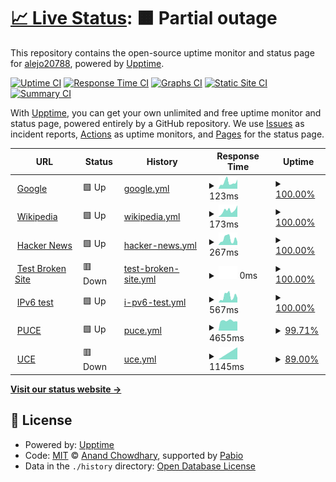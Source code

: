 # [📈 Live Status](https://alejo20788.github.io/uptime2): <!--live status--> **🟧 Partial outage**

This repository contains the open-source uptime monitor and status page for [alejo20788](https://alejo20788.github.io/uptime2), powered by [Upptime](https://github.com/upptime/upptime).

[![Uptime CI](https://github.com/alejo20788/uptime2/workflows/Uptime%20CI/badge.svg)](https://github.com/alejo20788/uptime2/actions?query=workflow%3A%22Uptime+CI%22)
[![Response Time CI](https://github.com/alejo20788/uptime2/workflows/Response%20Time%20CI/badge.svg)](https://github.com/alejo20788/uptime2/actions?query=workflow%3A%22Response+Time+CI%22)
[![Graphs CI](https://github.com/alejo20788/uptime2/workflows/Graphs%20CI/badge.svg)](https://github.com/alejo20788/uptime2/actions?query=workflow%3A%22Graphs+CI%22)
[![Static Site CI](https://github.com/alejo20788/uptime2/workflows/Static%20Site%20CI/badge.svg)](https://github.com/alejo20788/uptime2/actions?query=workflow%3A%22Static+Site+CI%22)
[![Summary CI](https://github.com/alejo20788/uptime2/workflows/Summary%20CI/badge.svg)](https://github.com/alejo20788/uptime2/actions?query=workflow%3A%22Summary+CI%22)

With [Upptime](https://upptime.js.org), you can get your own unlimited and free uptime monitor and status page, powered entirely by a GitHub repository. We use [Issues](https://github.com/alejo20788/uptime2/issues) as incident reports, [Actions](https://github.com/alejo20788/uptime2/actions) as uptime monitors, and [Pages](https://alejo20788.github.io/uptime2) for the status page.

<!--start: status pages-->
<!-- This summary is generated by Upptime (https://github.com/upptime/upptime) -->
<!-- Do not edit this manually, your changes will be overwritten -->
<!-- prettier-ignore -->
| URL | Status | History | Response Time | Uptime |
| --- | ------ | ------- | ------------- | ------ |
| <img alt="" src="https://icons.duckduckgo.com/ip3/www.google.com.ico" height="13"> [Google](https://www.google.com) | 🟩 Up | [google.yml](https://github.com/alejo20788/uptime2/commits/HEAD/history/google.yml) | <details><summary><img alt="Response time graph" src="./graphs/google/response-time-week.png" height="20"> 123ms</summary><br><a href="https://alejo20788.github.io/uptime2/history/google"><img alt="Response time 107" src="https://img.shields.io/endpoint?url=https%3A%2F%2Fraw.githubusercontent.com%2Falejo20788%2Fuptime2%2FHEAD%2Fapi%2Fgoogle%2Fresponse-time.json"></a><br><a href="https://alejo20788.github.io/uptime2/history/google"><img alt="24-hour response time 180" src="https://img.shields.io/endpoint?url=https%3A%2F%2Fraw.githubusercontent.com%2Falejo20788%2Fuptime2%2FHEAD%2Fapi%2Fgoogle%2Fresponse-time-day.json"></a><br><a href="https://alejo20788.github.io/uptime2/history/google"><img alt="7-day response time 123" src="https://img.shields.io/endpoint?url=https%3A%2F%2Fraw.githubusercontent.com%2Falejo20788%2Fuptime2%2FHEAD%2Fapi%2Fgoogle%2Fresponse-time-week.json"></a><br><a href="https://alejo20788.github.io/uptime2/history/google"><img alt="30-day response time 107" src="https://img.shields.io/endpoint?url=https%3A%2F%2Fraw.githubusercontent.com%2Falejo20788%2Fuptime2%2FHEAD%2Fapi%2Fgoogle%2Fresponse-time-month.json"></a><br><a href="https://alejo20788.github.io/uptime2/history/google"><img alt="1-year response time 107" src="https://img.shields.io/endpoint?url=https%3A%2F%2Fraw.githubusercontent.com%2Falejo20788%2Fuptime2%2FHEAD%2Fapi%2Fgoogle%2Fresponse-time-year.json"></a></details> | <details><summary><a href="https://alejo20788.github.io/uptime2/history/google">100.00%</a></summary><a href="https://alejo20788.github.io/uptime2/history/google"><img alt="All-time uptime 100.00%" src="https://img.shields.io/endpoint?url=https%3A%2F%2Fraw.githubusercontent.com%2Falejo20788%2Fuptime2%2FHEAD%2Fapi%2Fgoogle%2Fuptime.json"></a><br><a href="https://alejo20788.github.io/uptime2/history/google"><img alt="24-hour uptime 100.00%" src="https://img.shields.io/endpoint?url=https%3A%2F%2Fraw.githubusercontent.com%2Falejo20788%2Fuptime2%2FHEAD%2Fapi%2Fgoogle%2Fuptime-day.json"></a><br><a href="https://alejo20788.github.io/uptime2/history/google"><img alt="7-day uptime 100.00%" src="https://img.shields.io/endpoint?url=https%3A%2F%2Fraw.githubusercontent.com%2Falejo20788%2Fuptime2%2FHEAD%2Fapi%2Fgoogle%2Fuptime-week.json"></a><br><a href="https://alejo20788.github.io/uptime2/history/google"><img alt="30-day uptime 100.00%" src="https://img.shields.io/endpoint?url=https%3A%2F%2Fraw.githubusercontent.com%2Falejo20788%2Fuptime2%2FHEAD%2Fapi%2Fgoogle%2Fuptime-month.json"></a><br><a href="https://alejo20788.github.io/uptime2/history/google"><img alt="1-year uptime 100.00%" src="https://img.shields.io/endpoint?url=https%3A%2F%2Fraw.githubusercontent.com%2Falejo20788%2Fuptime2%2FHEAD%2Fapi%2Fgoogle%2Fuptime-year.json"></a></details>
| <img alt="" src="https://icons.duckduckgo.com/ip3/en.wikipedia.org.ico" height="13"> [Wikipedia](https://en.wikipedia.org) | 🟩 Up | [wikipedia.yml](https://github.com/alejo20788/uptime2/commits/HEAD/history/wikipedia.yml) | <details><summary><img alt="Response time graph" src="./graphs/wikipedia/response-time-week.png" height="20"> 173ms</summary><br><a href="https://alejo20788.github.io/uptime2/history/wikipedia"><img alt="Response time 185" src="https://img.shields.io/endpoint?url=https%3A%2F%2Fraw.githubusercontent.com%2Falejo20788%2Fuptime2%2FHEAD%2Fapi%2Fwikipedia%2Fresponse-time.json"></a><br><a href="https://alejo20788.github.io/uptime2/history/wikipedia"><img alt="24-hour response time 319" src="https://img.shields.io/endpoint?url=https%3A%2F%2Fraw.githubusercontent.com%2Falejo20788%2Fuptime2%2FHEAD%2Fapi%2Fwikipedia%2Fresponse-time-day.json"></a><br><a href="https://alejo20788.github.io/uptime2/history/wikipedia"><img alt="7-day response time 173" src="https://img.shields.io/endpoint?url=https%3A%2F%2Fraw.githubusercontent.com%2Falejo20788%2Fuptime2%2FHEAD%2Fapi%2Fwikipedia%2Fresponse-time-week.json"></a><br><a href="https://alejo20788.github.io/uptime2/history/wikipedia"><img alt="30-day response time 185" src="https://img.shields.io/endpoint?url=https%3A%2F%2Fraw.githubusercontent.com%2Falejo20788%2Fuptime2%2FHEAD%2Fapi%2Fwikipedia%2Fresponse-time-month.json"></a><br><a href="https://alejo20788.github.io/uptime2/history/wikipedia"><img alt="1-year response time 185" src="https://img.shields.io/endpoint?url=https%3A%2F%2Fraw.githubusercontent.com%2Falejo20788%2Fuptime2%2FHEAD%2Fapi%2Fwikipedia%2Fresponse-time-year.json"></a></details> | <details><summary><a href="https://alejo20788.github.io/uptime2/history/wikipedia">100.00%</a></summary><a href="https://alejo20788.github.io/uptime2/history/wikipedia"><img alt="All-time uptime 100.00%" src="https://img.shields.io/endpoint?url=https%3A%2F%2Fraw.githubusercontent.com%2Falejo20788%2Fuptime2%2FHEAD%2Fapi%2Fwikipedia%2Fuptime.json"></a><br><a href="https://alejo20788.github.io/uptime2/history/wikipedia"><img alt="24-hour uptime 100.00%" src="https://img.shields.io/endpoint?url=https%3A%2F%2Fraw.githubusercontent.com%2Falejo20788%2Fuptime2%2FHEAD%2Fapi%2Fwikipedia%2Fuptime-day.json"></a><br><a href="https://alejo20788.github.io/uptime2/history/wikipedia"><img alt="7-day uptime 100.00%" src="https://img.shields.io/endpoint?url=https%3A%2F%2Fraw.githubusercontent.com%2Falejo20788%2Fuptime2%2FHEAD%2Fapi%2Fwikipedia%2Fuptime-week.json"></a><br><a href="https://alejo20788.github.io/uptime2/history/wikipedia"><img alt="30-day uptime 100.00%" src="https://img.shields.io/endpoint?url=https%3A%2F%2Fraw.githubusercontent.com%2Falejo20788%2Fuptime2%2FHEAD%2Fapi%2Fwikipedia%2Fuptime-month.json"></a><br><a href="https://alejo20788.github.io/uptime2/history/wikipedia"><img alt="1-year uptime 100.00%" src="https://img.shields.io/endpoint?url=https%3A%2F%2Fraw.githubusercontent.com%2Falejo20788%2Fuptime2%2FHEAD%2Fapi%2Fwikipedia%2Fuptime-year.json"></a></details>
| <img alt="" src="https://icons.duckduckgo.com/ip3/news.ycombinator.com.ico" height="13"> [Hacker News](https://news.ycombinator.com) | 🟩 Up | [hacker-news.yml](https://github.com/alejo20788/uptime2/commits/HEAD/history/hacker-news.yml) | <details><summary><img alt="Response time graph" src="./graphs/hacker-news/response-time-week.png" height="20"> 267ms</summary><br><a href="https://alejo20788.github.io/uptime2/history/hacker-news"><img alt="Response time 255" src="https://img.shields.io/endpoint?url=https%3A%2F%2Fraw.githubusercontent.com%2Falejo20788%2Fuptime2%2FHEAD%2Fapi%2Fhacker-news%2Fresponse-time.json"></a><br><a href="https://alejo20788.github.io/uptime2/history/hacker-news"><img alt="24-hour response time 143" src="https://img.shields.io/endpoint?url=https%3A%2F%2Fraw.githubusercontent.com%2Falejo20788%2Fuptime2%2FHEAD%2Fapi%2Fhacker-news%2Fresponse-time-day.json"></a><br><a href="https://alejo20788.github.io/uptime2/history/hacker-news"><img alt="7-day response time 267" src="https://img.shields.io/endpoint?url=https%3A%2F%2Fraw.githubusercontent.com%2Falejo20788%2Fuptime2%2FHEAD%2Fapi%2Fhacker-news%2Fresponse-time-week.json"></a><br><a href="https://alejo20788.github.io/uptime2/history/hacker-news"><img alt="30-day response time 255" src="https://img.shields.io/endpoint?url=https%3A%2F%2Fraw.githubusercontent.com%2Falejo20788%2Fuptime2%2FHEAD%2Fapi%2Fhacker-news%2Fresponse-time-month.json"></a><br><a href="https://alejo20788.github.io/uptime2/history/hacker-news"><img alt="1-year response time 255" src="https://img.shields.io/endpoint?url=https%3A%2F%2Fraw.githubusercontent.com%2Falejo20788%2Fuptime2%2FHEAD%2Fapi%2Fhacker-news%2Fresponse-time-year.json"></a></details> | <details><summary><a href="https://alejo20788.github.io/uptime2/history/hacker-news">100.00%</a></summary><a href="https://alejo20788.github.io/uptime2/history/hacker-news"><img alt="All-time uptime 100.00%" src="https://img.shields.io/endpoint?url=https%3A%2F%2Fraw.githubusercontent.com%2Falejo20788%2Fuptime2%2FHEAD%2Fapi%2Fhacker-news%2Fuptime.json"></a><br><a href="https://alejo20788.github.io/uptime2/history/hacker-news"><img alt="24-hour uptime 100.00%" src="https://img.shields.io/endpoint?url=https%3A%2F%2Fraw.githubusercontent.com%2Falejo20788%2Fuptime2%2FHEAD%2Fapi%2Fhacker-news%2Fuptime-day.json"></a><br><a href="https://alejo20788.github.io/uptime2/history/hacker-news"><img alt="7-day uptime 100.00%" src="https://img.shields.io/endpoint?url=https%3A%2F%2Fraw.githubusercontent.com%2Falejo20788%2Fuptime2%2FHEAD%2Fapi%2Fhacker-news%2Fuptime-week.json"></a><br><a href="https://alejo20788.github.io/uptime2/history/hacker-news"><img alt="30-day uptime 100.00%" src="https://img.shields.io/endpoint?url=https%3A%2F%2Fraw.githubusercontent.com%2Falejo20788%2Fuptime2%2FHEAD%2Fapi%2Fhacker-news%2Fuptime-month.json"></a><br><a href="https://alejo20788.github.io/uptime2/history/hacker-news"><img alt="1-year uptime 100.00%" src="https://img.shields.io/endpoint?url=https%3A%2F%2Fraw.githubusercontent.com%2Falejo20788%2Fuptime2%2FHEAD%2Fapi%2Fhacker-news%2Fuptime-year.json"></a></details>
| <img alt="" src="https://icons.duckduckgo.com/ip3/thissitedoesnotexist.koj.co.ico" height="13"> [Test Broken Site](https://thissitedoesnotexist.koj.co) | 🟥 Down | [test-broken-site.yml](https://github.com/alejo20788/uptime2/commits/HEAD/history/test-broken-site.yml) | <details><summary><img alt="Response time graph" src="./graphs/test-broken-site/response-time-week.png" height="20"> 0ms</summary><br><a href="https://alejo20788.github.io/uptime2/history/test-broken-site"><img alt="Response time 0" src="https://img.shields.io/endpoint?url=https%3A%2F%2Fraw.githubusercontent.com%2Falejo20788%2Fuptime2%2FHEAD%2Fapi%2Ftest-broken-site%2Fresponse-time.json"></a><br><a href="https://alejo20788.github.io/uptime2/history/test-broken-site"><img alt="24-hour response time 0" src="https://img.shields.io/endpoint?url=https%3A%2F%2Fraw.githubusercontent.com%2Falejo20788%2Fuptime2%2FHEAD%2Fapi%2Ftest-broken-site%2Fresponse-time-day.json"></a><br><a href="https://alejo20788.github.io/uptime2/history/test-broken-site"><img alt="7-day response time 0" src="https://img.shields.io/endpoint?url=https%3A%2F%2Fraw.githubusercontent.com%2Falejo20788%2Fuptime2%2FHEAD%2Fapi%2Ftest-broken-site%2Fresponse-time-week.json"></a><br><a href="https://alejo20788.github.io/uptime2/history/test-broken-site"><img alt="30-day response time 0" src="https://img.shields.io/endpoint?url=https%3A%2F%2Fraw.githubusercontent.com%2Falejo20788%2Fuptime2%2FHEAD%2Fapi%2Ftest-broken-site%2Fresponse-time-month.json"></a><br><a href="https://alejo20788.github.io/uptime2/history/test-broken-site"><img alt="1-year response time 0" src="https://img.shields.io/endpoint?url=https%3A%2F%2Fraw.githubusercontent.com%2Falejo20788%2Fuptime2%2FHEAD%2Fapi%2Ftest-broken-site%2Fresponse-time-year.json"></a></details> | <details><summary><a href="https://alejo20788.github.io/uptime2/history/test-broken-site">100.00%</a></summary><a href="https://alejo20788.github.io/uptime2/history/test-broken-site"><img alt="All-time uptime 100.00%" src="https://img.shields.io/endpoint?url=https%3A%2F%2Fraw.githubusercontent.com%2Falejo20788%2Fuptime2%2FHEAD%2Fapi%2Ftest-broken-site%2Fuptime.json"></a><br><a href="https://alejo20788.github.io/uptime2/history/test-broken-site"><img alt="24-hour uptime 100.00%" src="https://img.shields.io/endpoint?url=https%3A%2F%2Fraw.githubusercontent.com%2Falejo20788%2Fuptime2%2FHEAD%2Fapi%2Ftest-broken-site%2Fuptime-day.json"></a><br><a href="https://alejo20788.github.io/uptime2/history/test-broken-site"><img alt="7-day uptime 100.00%" src="https://img.shields.io/endpoint?url=https%3A%2F%2Fraw.githubusercontent.com%2Falejo20788%2Fuptime2%2FHEAD%2Fapi%2Ftest-broken-site%2Fuptime-week.json"></a><br><a href="https://alejo20788.github.io/uptime2/history/test-broken-site"><img alt="30-day uptime 100.00%" src="https://img.shields.io/endpoint?url=https%3A%2F%2Fraw.githubusercontent.com%2Falejo20788%2Fuptime2%2FHEAD%2Fapi%2Ftest-broken-site%2Fuptime-month.json"></a><br><a href="https://alejo20788.github.io/uptime2/history/test-broken-site"><img alt="1-year uptime 100.00%" src="https://img.shields.io/endpoint?url=https%3A%2F%2Fraw.githubusercontent.com%2Falejo20788%2Fuptime2%2FHEAD%2Fapi%2Ftest-broken-site%2Fuptime-year.json"></a></details>
| <img alt="" src="https://icons.duckduckgo.com/ip3/null.ico" height="13"> [IPv6 test](forwardemail.net) | 🟩 Up | [i-pv6-test.yml](https://github.com/alejo20788/uptime2/commits/HEAD/history/i-pv6-test.yml) | <details><summary><img alt="Response time graph" src="./graphs/i-pv6-test/response-time-week.png" height="20"> 567ms</summary><br><a href="https://alejo20788.github.io/uptime2/history/i-pv6-test"><img alt="Response time 524" src="https://img.shields.io/endpoint?url=https%3A%2F%2Fraw.githubusercontent.com%2Falejo20788%2Fuptime2%2FHEAD%2Fapi%2Fi-pv6-test%2Fresponse-time.json"></a><br><a href="https://alejo20788.github.io/uptime2/history/i-pv6-test"><img alt="24-hour response time 428" src="https://img.shields.io/endpoint?url=https%3A%2F%2Fraw.githubusercontent.com%2Falejo20788%2Fuptime2%2FHEAD%2Fapi%2Fi-pv6-test%2Fresponse-time-day.json"></a><br><a href="https://alejo20788.github.io/uptime2/history/i-pv6-test"><img alt="7-day response time 567" src="https://img.shields.io/endpoint?url=https%3A%2F%2Fraw.githubusercontent.com%2Falejo20788%2Fuptime2%2FHEAD%2Fapi%2Fi-pv6-test%2Fresponse-time-week.json"></a><br><a href="https://alejo20788.github.io/uptime2/history/i-pv6-test"><img alt="30-day response time 524" src="https://img.shields.io/endpoint?url=https%3A%2F%2Fraw.githubusercontent.com%2Falejo20788%2Fuptime2%2FHEAD%2Fapi%2Fi-pv6-test%2Fresponse-time-month.json"></a><br><a href="https://alejo20788.github.io/uptime2/history/i-pv6-test"><img alt="1-year response time 524" src="https://img.shields.io/endpoint?url=https%3A%2F%2Fraw.githubusercontent.com%2Falejo20788%2Fuptime2%2FHEAD%2Fapi%2Fi-pv6-test%2Fresponse-time-year.json"></a></details> | <details><summary><a href="https://alejo20788.github.io/uptime2/history/i-pv6-test">100.00%</a></summary><a href="https://alejo20788.github.io/uptime2/history/i-pv6-test"><img alt="All-time uptime 100.00%" src="https://img.shields.io/endpoint?url=https%3A%2F%2Fraw.githubusercontent.com%2Falejo20788%2Fuptime2%2FHEAD%2Fapi%2Fi-pv6-test%2Fuptime.json"></a><br><a href="https://alejo20788.github.io/uptime2/history/i-pv6-test"><img alt="24-hour uptime 100.00%" src="https://img.shields.io/endpoint?url=https%3A%2F%2Fraw.githubusercontent.com%2Falejo20788%2Fuptime2%2FHEAD%2Fapi%2Fi-pv6-test%2Fuptime-day.json"></a><br><a href="https://alejo20788.github.io/uptime2/history/i-pv6-test"><img alt="7-day uptime 100.00%" src="https://img.shields.io/endpoint?url=https%3A%2F%2Fraw.githubusercontent.com%2Falejo20788%2Fuptime2%2FHEAD%2Fapi%2Fi-pv6-test%2Fuptime-week.json"></a><br><a href="https://alejo20788.github.io/uptime2/history/i-pv6-test"><img alt="30-day uptime 100.00%" src="https://img.shields.io/endpoint?url=https%3A%2F%2Fraw.githubusercontent.com%2Falejo20788%2Fuptime2%2FHEAD%2Fapi%2Fi-pv6-test%2Fuptime-month.json"></a><br><a href="https://alejo20788.github.io/uptime2/history/i-pv6-test"><img alt="1-year uptime 100.00%" src="https://img.shields.io/endpoint?url=https%3A%2F%2Fraw.githubusercontent.com%2Falejo20788%2Fuptime2%2FHEAD%2Fapi%2Fi-pv6-test%2Fuptime-year.json"></a></details>
| <img alt="" src="https://icons.duckduckgo.com/ip3/www.puce.edu.ec.ico" height="13"> [PUCE](https://www.puce.edu.ec/) | 🟩 Up | [puce.yml](https://github.com/alejo20788/uptime2/commits/HEAD/history/puce.yml) | <details><summary><img alt="Response time graph" src="./graphs/puce/response-time-week.png" height="20"> 4655ms</summary><br><a href="https://alejo20788.github.io/uptime2/history/puce"><img alt="Response time 4625" src="https://img.shields.io/endpoint?url=https%3A%2F%2Fraw.githubusercontent.com%2Falejo20788%2Fuptime2%2FHEAD%2Fapi%2Fpuce%2Fresponse-time.json"></a><br><a href="https://alejo20788.github.io/uptime2/history/puce"><img alt="24-hour response time 4309" src="https://img.shields.io/endpoint?url=https%3A%2F%2Fraw.githubusercontent.com%2Falejo20788%2Fuptime2%2FHEAD%2Fapi%2Fpuce%2Fresponse-time-day.json"></a><br><a href="https://alejo20788.github.io/uptime2/history/puce"><img alt="7-day response time 4655" src="https://img.shields.io/endpoint?url=https%3A%2F%2Fraw.githubusercontent.com%2Falejo20788%2Fuptime2%2FHEAD%2Fapi%2Fpuce%2Fresponse-time-week.json"></a><br><a href="https://alejo20788.github.io/uptime2/history/puce"><img alt="30-day response time 4625" src="https://img.shields.io/endpoint?url=https%3A%2F%2Fraw.githubusercontent.com%2Falejo20788%2Fuptime2%2FHEAD%2Fapi%2Fpuce%2Fresponse-time-month.json"></a><br><a href="https://alejo20788.github.io/uptime2/history/puce"><img alt="1-year response time 4625" src="https://img.shields.io/endpoint?url=https%3A%2F%2Fraw.githubusercontent.com%2Falejo20788%2Fuptime2%2FHEAD%2Fapi%2Fpuce%2Fresponse-time-year.json"></a></details> | <details><summary><a href="https://alejo20788.github.io/uptime2/history/puce">99.71%</a></summary><a href="https://alejo20788.github.io/uptime2/history/puce"><img alt="All-time uptime 99.82%" src="https://img.shields.io/endpoint?url=https%3A%2F%2Fraw.githubusercontent.com%2Falejo20788%2Fuptime2%2FHEAD%2Fapi%2Fpuce%2Fuptime.json"></a><br><a href="https://alejo20788.github.io/uptime2/history/puce"><img alt="24-hour uptime 100.00%" src="https://img.shields.io/endpoint?url=https%3A%2F%2Fraw.githubusercontent.com%2Falejo20788%2Fuptime2%2FHEAD%2Fapi%2Fpuce%2Fuptime-day.json"></a><br><a href="https://alejo20788.github.io/uptime2/history/puce"><img alt="7-day uptime 99.71%" src="https://img.shields.io/endpoint?url=https%3A%2F%2Fraw.githubusercontent.com%2Falejo20788%2Fuptime2%2FHEAD%2Fapi%2Fpuce%2Fuptime-week.json"></a><br><a href="https://alejo20788.github.io/uptime2/history/puce"><img alt="30-day uptime 99.82%" src="https://img.shields.io/endpoint?url=https%3A%2F%2Fraw.githubusercontent.com%2Falejo20788%2Fuptime2%2FHEAD%2Fapi%2Fpuce%2Fuptime-month.json"></a><br><a href="https://alejo20788.github.io/uptime2/history/puce"><img alt="1-year uptime 99.82%" src="https://img.shields.io/endpoint?url=https%3A%2F%2Fraw.githubusercontent.com%2Falejo20788%2Fuptime2%2FHEAD%2Fapi%2Fpuce%2Fuptime-year.json"></a></details>
| <img alt="" src="https://icons.duckduckgo.com/ip3/www.uce.edu.ec.ico" height="13"> [UCE](https://www.uce.edu.ec/) | 🟥 Down | [uce.yml](https://github.com/alejo20788/uptime2/commits/HEAD/history/uce.yml) | <details><summary><img alt="Response time graph" src="./graphs/uce/response-time-week.png" height="20"> 1145ms</summary><br><a href="https://alejo20788.github.io/uptime2/history/uce"><img alt="Response time 1145" src="https://img.shields.io/endpoint?url=https%3A%2F%2Fraw.githubusercontent.com%2Falejo20788%2Fuptime2%2FHEAD%2Fapi%2Fuce%2Fresponse-time.json"></a><br><a href="https://alejo20788.github.io/uptime2/history/uce"><img alt="24-hour response time 0" src="https://img.shields.io/endpoint?url=https%3A%2F%2Fraw.githubusercontent.com%2Falejo20788%2Fuptime2%2FHEAD%2Fapi%2Fuce%2Fresponse-time-day.json"></a><br><a href="https://alejo20788.github.io/uptime2/history/uce"><img alt="7-day response time 1145" src="https://img.shields.io/endpoint?url=https%3A%2F%2Fraw.githubusercontent.com%2Falejo20788%2Fuptime2%2FHEAD%2Fapi%2Fuce%2Fresponse-time-week.json"></a><br><a href="https://alejo20788.github.io/uptime2/history/uce"><img alt="30-day response time 1145" src="https://img.shields.io/endpoint?url=https%3A%2F%2Fraw.githubusercontent.com%2Falejo20788%2Fuptime2%2FHEAD%2Fapi%2Fuce%2Fresponse-time-month.json"></a><br><a href="https://alejo20788.github.io/uptime2/history/uce"><img alt="1-year response time 1145" src="https://img.shields.io/endpoint?url=https%3A%2F%2Fraw.githubusercontent.com%2Falejo20788%2Fuptime2%2FHEAD%2Fapi%2Fuce%2Fresponse-time-year.json"></a></details> | <details><summary><a href="https://alejo20788.github.io/uptime2/history/uce">89.00%</a></summary><a href="https://alejo20788.github.io/uptime2/history/uce"><img alt="All-time uptime 55.71%" src="https://img.shields.io/endpoint?url=https%3A%2F%2Fraw.githubusercontent.com%2Falejo20788%2Fuptime2%2FHEAD%2Fapi%2Fuce%2Fuptime.json"></a><br><a href="https://alejo20788.github.io/uptime2/history/uce"><img alt="24-hour uptime 100.00%" src="https://img.shields.io/endpoint?url=https%3A%2F%2Fraw.githubusercontent.com%2Falejo20788%2Fuptime2%2FHEAD%2Fapi%2Fuce%2Fuptime-day.json"></a><br><a href="https://alejo20788.github.io/uptime2/history/uce"><img alt="7-day uptime 89.00%" src="https://img.shields.io/endpoint?url=https%3A%2F%2Fraw.githubusercontent.com%2Falejo20788%2Fuptime2%2FHEAD%2Fapi%2Fuce%2Fuptime-week.json"></a><br><a href="https://alejo20788.github.io/uptime2/history/uce"><img alt="30-day uptime 55.71%" src="https://img.shields.io/endpoint?url=https%3A%2F%2Fraw.githubusercontent.com%2Falejo20788%2Fuptime2%2FHEAD%2Fapi%2Fuce%2Fuptime-month.json"></a><br><a href="https://alejo20788.github.io/uptime2/history/uce"><img alt="1-year uptime 55.71%" src="https://img.shields.io/endpoint?url=https%3A%2F%2Fraw.githubusercontent.com%2Falejo20788%2Fuptime2%2FHEAD%2Fapi%2Fuce%2Fuptime-year.json"></a></details>

<!--end: status pages-->

[**Visit our status website →**](https://alejo20788.github.io/uptime2)

## 📄 License

- Powered by: [Upptime](https://github.com/upptime/upptime)
- Code: [MIT](./LICENSE) © [Anand Chowdhary](https://anandchowdhary.com), supported by [Pabio](https://pabio.com)
- Data in the `./history` directory: [Open Database License](https://opendatacommons.org/licenses/odbl/1-0/)
